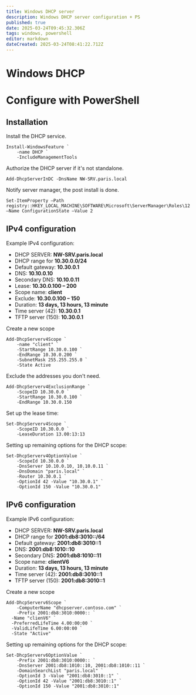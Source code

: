 ```yaml
---
title: Windows DHCP server
description: Windows DHCP server configuration + PS
published: true
date: 2025-03-24T09:45:32.306Z
tags: windows, powershell
editor: markdown
dateCreated: 2025-03-24T08:41:22.712Z
---
```


# Windows DHCP
# Configure with PowerShell
## Installation
Install the DHCP service.
```
Install-WindowsFeature `
	-name DHCP `
	-IncludeManagementTools
```

Authorize the DHCP server if it's not standalone.
```
Add-DhcpServerInDC -DnsName NW-SRV.paris.local
```

Notify server manager, the post install is done.
```
Set-ItemProperty –Path registry::HKEY_LOCAL_MACHINE\SOFTWARE\Microsoft\ServerManager\Roles\12 –Name ConfigurationState –Value 2
```

## IPv4 configuration
Example IPv4 configuration:
- DHCP SERVER: **NW-SRV.paris.local**
- DHCP range for **10.30.0.0/24**
- Default gateway: **10.30.0.1**
- DNS: **10.10.0.10**
- Secondary DNS: **10.10.0.11**
- Lease: **10.30.0.100 – 200**
- Scope name: **client**
- Exclude: **10.30.0.100 – 150**
- Duration: **13 days, 13 hours, 13 minute**
- Time server (42): **10.30.0.1**
- TFTP server (150): **10.30.0.1**

Create a new scope
```
Add-DhcpServerv4Scope `
	-name "client" `
	-StartRange 10.30.0.100 `
	-EndRange 10.30.0.200 `
	-SubnetMask 255.255.255.0 `
	-State Active
```

Exclude the addresses you don't need.
```
Add-DhcpServerv4ExclusionRange `
	-ScopeID 10.30.0.0 `
	-StartRange 10.30.0.100 `
	-EndRange 10.30.0.150
```

Set up the lease time:
```
Set-DhcpServerv4Scope `
	-ScopeID 10.30.0.0 `
	-LeaseDuration 13.00:13:13
```

Setting up remaining options for the DHCP scope:
```
Set-DhcpServerv4OptionValue `
	-ScopeId 10.30.0.0 `
	-DnsServer 10.10.0.10, 10.10.0.11 `
	-DnsDomain "paris.local" `
	-Router 10.30.0.1 `
	-OptionId 42 -Value "10.30.0.1" `
	-OptionId 150 -Value "10.30.0.1"
```

## IPv6 configuration
Example IPv6 configuration:
- DHCP SERVER: **NW-SRV.paris.local**
- DHCP range for **2001:db8:3010::/64**
- Default gateway: **2001:db8:3010::1**
- DNS: **2001:db8:1010::10**
- Secondary DNS: **2001:db8:1010::11**
- Scope name: **clientV6**
- Duration: **13 days, 13 hours, 13 minute**
- Time server (42): **2001:db8:3010::1**
- TFTP server (150): **2001:db8:3010::1**

Create a new scope
```
Add-DhcpServerv6Scope `
	-ComputerName "dhcpserver.contoso.com" `
	-Prefix 2001:db8:3010:0000:: `
  -Name "clienV6" `
  -PreferredLifeTime 4.00:00:00 `
  -ValidLifeTime 6.00:00:00 `
  -State "Active"
```

Setting up remaining options for the DHCP scope:
```
Set-DhcpServerv6OptionValue `
	-Prefix 2001:db8:3010:0000:: `
	-DnsServer 2001:db8:1010::10, 2001:db8:1010::11 `
	-DomainSearchList "paris.local" `
	-OptionId 3 -Value "2001:db8:3010::1" `
	-OptionId 42 -Value "2001:db8:3010::1" `
	-OptionId 150 -Value "2001:db8:3010::1"
```